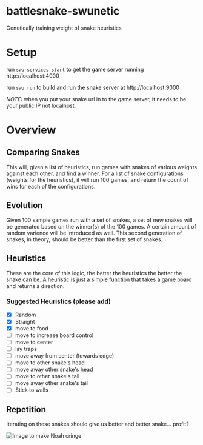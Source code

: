 # battlesnake-swunetic
Genetically training weight of snake heuristics

# Setup
run `swu services start` to get the game server running http://localhost:4000

run `swu run` to build and run the snake server at http://localhost:9000

*NOTE:* when you put your snake url in to the game server, it needs to be your public IP not localhost.

# Overview

## Comparing Snakes
This will, given a list of heuristics, run games with snakes of various weights against each other, and find a winner. For a list of snake configurations (weights for the heuristics), it will run 100 games, and return the count of wins for each of the configurations.

## Evolution
Given 100 sample games run with a set of snakes, a set of new snakes will be generated based on the winner(s) of the 100 games.
A certain amount of random varience will be introduced as well. This second generation of snakes, in theory, should be better than the first set of snakes.

## Heuristics
These are the core of this logic, the better the heuristics the better the snake can be. A heuristic is just a simple function that takes a game board and returns a direction.

### Suggested Heuristics (please add)
- [X] Random
- [X] Straight
- [X] move to food
- [ ] move to increase board control
- [ ] move to center
- [ ] lay traps
- [ ] move away from center (towards edge)
- [ ] move to other snake's head
- [ ] move away other snake's head
- [ ] move to other snake's tail
- [ ] move away other snake's tail
- [ ] Stick to walls

## Repetition
Iterating on these snakes should give us better and better snake... profit?

![Image to make Noah cringe](http://library.missouri.edu/exhibits/eugenics/exhibit_images/800px/eugenics_tree_1921.jpg)
